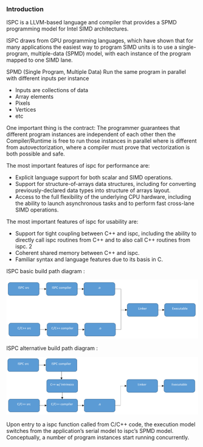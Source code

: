 ### Introduction

ISPC is a LLVM-based language and compiler that provides a SPMD programming
model for Intel SIMD architectures.

ISPC draws from GPU programming
languages, which have shown that for many applications
the easiest way to program SIMD units is to use
a single-program, multiple-data (SPMD) model, with each
instance of the program mapped to one SIMD lane.

SPMD (Single Program, Multiple Data)
Run the same program in parallel with different inputs per instance
+ Inputs are collections of data
+ Array elements
+ Pixels
+ Vertices
+ etc

One important thing is the contract: The programmer guarantees that different program instances are independent of each other then the Compiler/Runtime is free to run those instances in parallel
where is different from autovectorization, where a compiler must prove that vectorization is both possible and safe.

The most important features of ispc for performance are:  
+  Explicit language support for both scalar and SIMD
operations.
+  Support for structure-of-arrays data structures, including
for converting previously-declared data types into
structure of arrays layout.
+  Access to the full flexibility of the underlying CPU
hardware, including the ability to launch asynchronous
tasks and to perform fast cross-lane SIMD operations.

The most important features of ispc for usability are:
+ Support for tight coupling between C++ and ispc,
including the ability to directly call ispc routines from
C++ and to also call C++ routines from ispc.
2
+  Coherent shared memory between C++ and ispc.
+  Familiar syntax and language features due to its basis
in C.

ISPC basic build path diagram :

![ISPC build](images/ISPC_build.png)

ISPC alternative build path diagram :

![ISPC build](images/ISPC_build2.png)

Upon entry to a ispc function called from C/C++ code,
the execution model switches from the application’s serial
model to ispc’s SPMD model. Conceptually, a number of
program instances start running concurrently.
